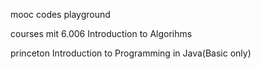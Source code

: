 mooc codes playground

courses
mit 6.006 Introduction to Algorihms

princeton Introduction to Programming in Java(Basic only)


